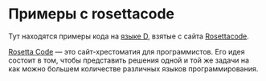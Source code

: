 ﻿# Примеры с rosettacode

Тут находятся примеры кода на [языке D](https://dlang.org/), взятые с сайта [Rosettacode](http://rosettacode.org/wiki/Category:D).

[Rosetta Code](http://rosettacode.org/) — это сайт-хрестоматия для программистов. Его идея состоит в том, чтобы представить решения одной и той же задачи на как можно большем количестве различных языков программирования.
